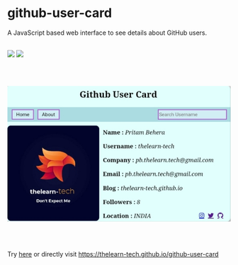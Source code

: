 # github-user-card
A JavaScript based web interface to see details about GitHub users.
<br>
<br>

![](https://img.shields.io/badge/Code-HTML_CSS_JS-pink)
![](https://img.shields.io/badge/Maintained-Yes-green)

<br>
<br>

![](https://raw.githubusercontent.com/thelearn-tech/img/main/IMG_20211215_114803.jpg)

<br>
<br>

Try [here](https://thelearn-tech.github.io/github-user-card)
or directly visit https://thelearn-tech.github.io/github-user-card
